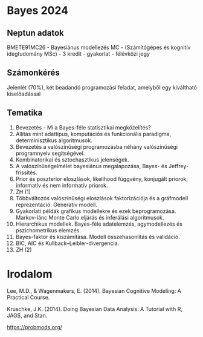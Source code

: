# Bayes 2024

## Neptun adatok

BMETE91MC26	- Bayesiánus modellezés MC - (Számítógépes és kognitív idegtudomány MSc) - 3 kredit - gyakorlat - félévközi jegy

## Számonkérés

Jelenlét (70%), két beadandó programozási feladat, amelyből egy kiváltható kiselőadással

## Tematika

1. Bevezetés - Mi a Bayes-féle statisztikai megközelítés?
2. Állítás mint adattípus, komputációs és funkcionális paradigma, determinisztikus algoritmusok.
3. Bevezetés a valószínűségi programozásba néhány valószínűségi programnyelv segítségével.
4. Kombinatorikai és sztochasztikus jelenségek.
5. A valószínűségelmélet bayesiánus megalapozása, Bayes- és Jeffrey-frissítés.
6. Prior és poszterior eloszlások, likelihood függvény, konjugált priorok, informatív és nem informatív priorok.
7. ZH (1)
8. Többváltozós valószínűségi eloszlások faktorizációja és a gráfmodell reprezentáció. Generatív modell.
9. Gyakorlati példák grafikus modellekre és ezek beprogramozása. Markov-lánc Monte Carlo eljárás és inferálási algoritmusok.
10. Hierarchikus modellek. Bayes-féle adatelemzés, agymodellezés és pszichometrikus elemzés.
11. Bayes-faktor és kiszámítása. Modell összehasonlítás és validáció.
12. BIC, AIC és Kullback–Leibler-divergencia.
13. ZH (2)

# Irodalom
Lee, M.D., & Wagenmakers, E. (2014). Bayesian Cognitive Modeling: A Practical Course.

Kruschke, J.K. (2014). Doing Bayesian Data Analysis: A Tutorial with R, JAGS, and Stan.

https://probmods.org/
